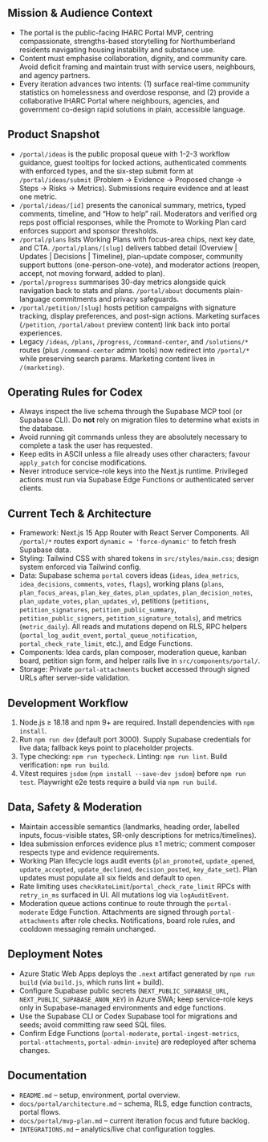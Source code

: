 ## Mission & Audience Context
- The portal is the public-facing IHARC Portal MVP, centring compassionate, strengths-based storytelling for Northumberland residents navigating housing instability and substance use.
- Content must emphasise collaboration, dignity, and community care. Avoid deficit framing and maintain trust with service users, neighbours, and agency partners.
- Every iteration advances two intents: (1) surface real-time community statistics on homelessness and overdose response, and (2) provide a collaborative IHARC Portal where neighbours, agencies, and government co-design rapid solutions in plain, accessible language.

## Product Snapshot
- `/portal/ideas` is the public proposal queue with 1-2-3 workflow guidance, guest tooltips for locked actions, authenticated comments with enforced types, and the six-step submit form at `/portal/ideas/submit` (Problem → Evidence → Proposed change → Steps → Risks → Metrics). Submissions require evidence and at least one metric.
- `/portal/ideas/[id]` presents the canonical summary, metrics, typed comments, timeline, and “How to help” rail. Moderators and verified org reps post official responses, while the Promote to Working Plan card enforces support and sponsor thresholds.
- `/portal/plans` lists Working Plans with focus-area chips, next key date, and CTA. `/portal/plans/[slug]` delivers tabbed detail (Overview | Updates | Decisions | Timeline), plan-update composer, community support buttons (one-person-one-vote), and moderator actions (reopen, accept, not moving forward, added to plan).
- `/portal/progress` summarises 30-day metrics alongside quick navigation back to stats and plans. `/portal/about` documents plain-language commitments and privacy safeguards.
- `/portal/petition/[slug]` hosts petition campaigns with signature tracking, display preferences, and post-sign actions. Marketing surfaces (`/petition`, `/portal/about` preview content) link back into portal experiences.
- Legacy `/ideas`, `/plans`, `/progress`, `/command-center`, and `/solutions/*` routes (plus `/command-center` admin tools) now redirect into `/portal/*` while preserving search params. Marketing content lives in `/(marketing)`.

## Operating Rules for Codex
- Always inspect the live schema through the Supabase MCP tool (or Supabase CLI). Do **not** rely on migration files to determine what exists in the database.
- Avoid running git commands unless they are absolutely necessary to complete a task the user has requested.
- Keep edits in ASCII unless a file already uses other characters; favour `apply_patch` for concise modifications.
- Never introduce service-role keys into the Next.js runtime. Privileged actions must run via Supabase Edge Functions or authenticated server clients.

## Current Tech & Architecture
- Framework: Next.js 15 App Router with React Server Components. All `/portal/*` routes export `dynamic = 'force-dynamic'` to fetch fresh Supabase data.
- Styling: Tailwind CSS with shared tokens in `src/styles/main.css`; design system enforced via Tailwind config.
- Data: Supabase schema `portal` covers ideas (`ideas`, `idea_metrics`, `idea_decisions`, `comments`, `votes`, `flags`), working plans (`plans`, `plan_focus_areas`, `plan_key_dates`, `plan_updates`, `plan_decision_notes`, `plan_update_votes`, `plan_updates_v`), petitions (`petitions`, `petition_signatures`, `petition_public_summary`, `petition_public_signers`, `petition_signature_totals`), and metrics (`metric_daily`). All reads and mutations depend on RLS, RPC helpers (`portal_log_audit_event`, `portal_queue_notification`, `portal_check_rate_limit`, etc.), and Edge Functions.
- Components: Idea cards, plan composer, moderation queue, kanban board, petition sign form, and helper rails live in `src/components/portal/`.
- Storage: Private `portal-attachments` bucket accessed through signed URLs after server-side validation.

## Development Workflow
1. Node.js ≥ 18.18 and npm 9+ are required. Install dependencies with `npm install`.
2. Run `npm run dev` (default port 3000). Supply Supabase credentials for live data; fallback keys point to placeholder projects.
3. Type checking: `npm run typecheck`. Linting: `npm run lint`. Build verification: `npm run build`.
4. Vitest requires `jsdom` (`npm install --save-dev jsdom`) before `npm run test`. Playwright e2e tests require a build via `npm run build`.

## Data, Safety & Moderation
- Maintain accessible semantics (landmarks, heading order, labelled inputs, focus-visible states, SR-only descriptions for metrics/timelines).
- Idea submission enforces evidence plus ≥1 metric; comment composer respects type and evidence requirements.
- Working Plan lifecycle logs audit events (`plan_promoted`, `update_opened`, `update_accepted`, `update_declined`, `decision_posted`, `key_date_set`). Plan updates must populate all six fields and default to `open`.
- Rate limiting uses `checkRateLimit`/`portal_check_rate_limit` RPCs with `retry_in_ms` surfaced in UI. All mutations log via `logAuditEvent`.
- Moderation queue actions continue to route through the `portal-moderate` Edge Function. Attachments are signed through `portal-attachments` after role checks. Notifications, board role rules, and cooldown messaging remain unchanged.

## Deployment Notes
- Azure Static Web Apps deploys the `.next` artifact generated by `npm run build` (via `build.js`, which runs lint + build).
- Configure Supabase public secrets (`NEXT_PUBLIC_SUPABASE_URL`, `NEXT_PUBLIC_SUPABASE_ANON_KEY`) in Azure SWA; keep service-role keys only in Supabase-managed environments and edge functions.
- Use the Supabase CLI or Codex Supabase tool for migrations and seeds; avoid committing raw seed SQL files.
- Confirm Edge Functions (`portal-moderate`, `portal-ingest-metrics`, `portal-attachments`, `portal-admin-invite`) are redeployed after schema changes.

## Documentation
- `README.md` – setup, environment, portal overview.
- `docs/portal/architecture.md` – schema, RLS, edge function contracts, portal flows.
- `docs/portal/mvp-plan.md` – current iteration focus and future backlog.
- `INTEGRATIONS.md` – analytics/live chat configuration toggles.
